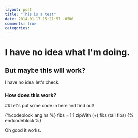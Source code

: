 ```yaml
---
layout: post
title: "This is a test"
date: 2014-01-17 15:21:57 -0500
comments: true
categories: 
---
```


I have no idea what I'm doing.
==============================

But maybe this will work?
-------------------------

I have no idea, let's check.

### How does this work?

##Let's put some code in here and find out!

{%codeblock lang:hs %}
fibs = 1:1:zipWith (+) fibs (tail fibs)
{% endcodeblock %}


Oh good it works.